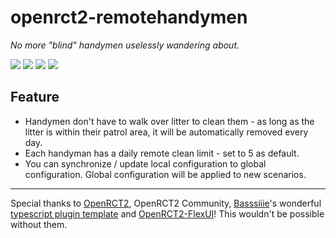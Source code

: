 # openrct2-remotehandymen

*No more "blind" handymen uselessly wandering about.*

![](https://img.shields.io/badge/type-remote-important?logo=applearcade&style=flat-square) ![](https://img.shields.io/badge/language-Typescript-3178C6?logo=codereview&style=flat-square) ![](https://img.shields.io/badge/version-v0.1.0-inactive?logo=visualstudiocode&style=flat-square) ![](https://img.shields.io/badge/license-MIT-informational?logo=microsoftword&style=flat-square)

## Feature
- Handymen don't have to walk over litter to clean them - as long as the litter is within their patrol area, it will be automatically removed every day.
- Each handyman has a daily remote clean limit - set to 5 as default.
- You can synchronize / update local configuration to global configuration. Global configuration will be applied to new scenarios. 

---

Special thanks to [OpenRCT2](https://openrct2.org), OpenRCT2 Community, [Basssiiie](https://github.com/Basssiiie)'s wonderful [typescript plugin template](https://github.com/Basssiiie/OpenRCT2-Simple-Typescript-Template) and [OpenRCT2-FlexUI](https://github.com/Basssiiie/OpenRCT2-FlexUI)! This wouldn't be possible without them. 